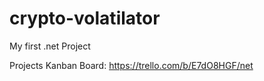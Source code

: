 # crypto-volatilator
My first .net Project

Projects Kanban Board:
https://trello.com/b/E7dO8HGF/net
